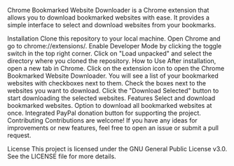 Chrome Bookmarked Website Downloader is a Chrome extension that allows you to download bookmarked websites with ease. It provides a simple interface to select and download websites from your bookmarks.

Installation
Clone this repository to your local machine.
Open Chrome and go to chrome://extensions/.
Enable Developer Mode by clicking the toggle switch in the top right corner.
Click on "Load unpacked" and select the directory where you cloned the repository.
How to Use
After installation, open a new tab in Chrome.
Click on the extension icon to open the Chrome Bookmarked Website Downloader.
You will see a list of your bookmarked websites with checkboxes next to them.
Check the boxes next to the websites you want to download.
Click the "Download Selected" button to start downloading the selected websites.
Features
Select and download bookmarked websites.
Option to download all bookmarked websites at once.
Integrated PayPal donation button for supporting the project.
Contributing
Contributions are welcome! If you have any ideas for improvements or new features, feel free to open an issue or submit a pull request.

License
This project is licensed under the GNU General Public License v3.0. See the LICENSE file for more details.







